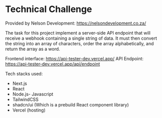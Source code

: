 # Technical Challenge

Provided by Nelson Development: https://nelsondevelopment.co.za/

The task for this project implement a server-side API endpoint that will receive a
webhook containing a single string of data. It must then convert the string into an
array of characters, order the array alphabetically, and return the array as a word. 

Frontend interface: https://api-tester-dev.vercel.app/
API Endpoint: https://api-tester-dev.vercel.app/api/endpoint

Tech stacks used:
- Next.js
- React
- Node.js- Javascript
- TailwindCSS
- shadcn/ui (Which is a prebuild React component library)
- Vercel (hosting)
